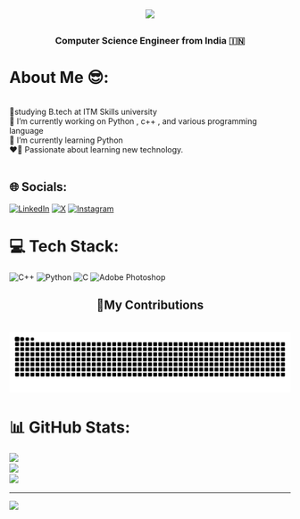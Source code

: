 <h1 align="center"><img src="https://readme-typing-svg.herokuapp.com/?font=BOLD&size=35&center=true&vCenter=true&width=500&height=70&duration=3300&lines=Namaste🙏+;+I'm+Tanish👋;" /></h1>
<h3 align="center"> Computer Science Engineer from India 🇮🇳 </h3>
<h1 align="center"></h1>
<div align="left">

# About Me 😎:
<br>📖studying B.tech at ITM Skills university<br>🔭 I’m currently working on Python ,  c++ , and various programming language<br>🌱 I’m currently learning Python<br>❤️‍🔥 Passionate about learning new technology.<br><br>

## 🌐 Socials:
[![LinkedIn](https://img.shields.io/badge/LinkedIn-%230077B5.svg?logo=linkedin&logoColor=white)](https://linkedin.com/in/tanish-singh-279005215) [![X](https://img.shields.io/badge/X-black.svg?logo=X&logoColor=white)](https://x.com/TanishSinghRaj5) [![Instagram](https://img.shields.io/badge/Instagram-%23E4405F.svg?logo=Instagram&logoColor=white)](https://instagram.com/_tanish.snghh_) 


# 💻 Tech Stack:
![C++](https://img.shields.io/badge/c++-%2300599C.svg?style=for-the-badge&logo=c%2B%2B&logoColor=white) ![Python](https://img.shields.io/badge/python-3670A0?style=for-the-badge&logo=python&logoColor=ffdd54) ![C](https://img.shields.io/badge/c-%2300599C.svg?style=for-the-badge&logo=c&logoColor=white) ![Adobe Photoshop](https://img.shields.io/badge/adobe%20photoshop-%2331A8FF.svg?style=for-the-badge&logo=adobe%20photoshop&logoColor=white) 

<div align="center">
  <h2>💪My Contributions</h2>
  <br>
  <img alt="snake eating my contributions" src="https://raw.githubusercontent.com/Tanishsnghhh/Tanishsnghhh/output/github-contribution-grid-snake.svg" />
</div>

# 📊 GitHub Stats:
![](https://github-readme-stats.vercel.app/api?username=Tanishsnghhh&theme=graywhite&hide_border=false&include_all_commits=false&count_private=false)<br/>
![](https://github-readme-streak-stats.herokuapp.com/?user=Tanishsnghhh&theme=graywhite&hide_border=false)<br/>
![](https://github-readme-stats.vercel.app/api/top-langs/?username=Tanishsnghhh&theme=graywhite&hide_border=false&include_all_commits=false&count_private=false&layout=compact)

---








[![](https://visitcount.itsvg.in/api?id=Tanishsnghhh&icon=1&color=0)](https://visitcount.itsvg.in)
